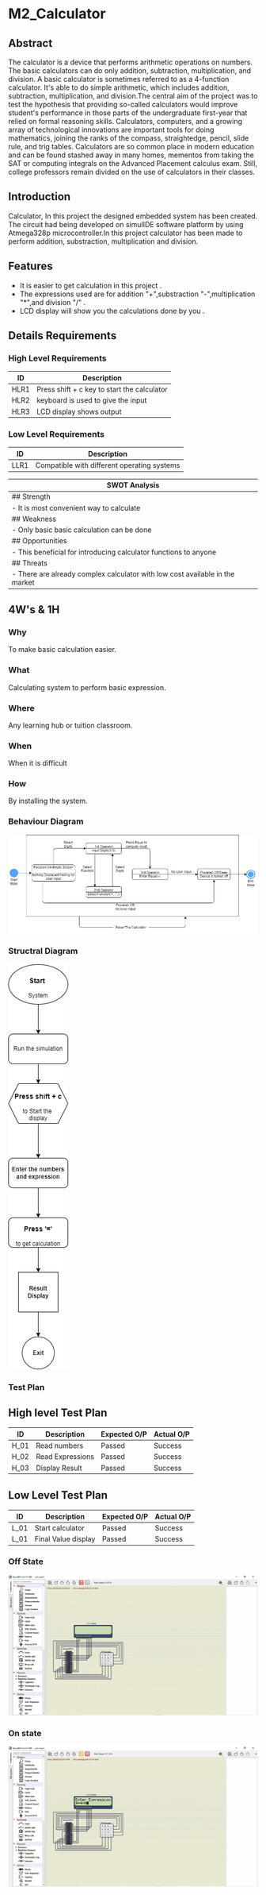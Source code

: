 # M2_Calculator
## Abstract
 The calculator is a device that performs arithmetic operations on numbers. The basic calculators can do only addition, subtraction, multiplication, and division. A basic calculator is sometimes referred to as a 4-function calculator. It's able to do simple arithmetic, which includes addition, subtraction, multiplication, and division.The central aim of the project was to test the hypothesis that providing so-called calculators would improve student's performance in those parts of the undergraduate first-year that relied on formal reasoning skills. Calculators, computers, and a growing array of technological innovations are important tools for doing mathematics, joining the ranks of the compass, straightedge, pencil, slide rule, and trig tables. Calculators are so common place in modern education and can be found stashed away in many homes, mementos from taking the SAT or computing integrals on the Advanced Placement calculus exam. Still, college professors remain divided on the use of calculators in their classes.
## Introduction
Calculator, In this project the designed embedded system has been created. The circuit had being developed on simulIDE software platform by 
using Atmega328p microcontroller.In this project calculator has been made to perform addition, substraction, multiplication and division.
## Features
-   It is easier to get calculation in this project .
-   The expressions used are for addition "+",substraction "-",multiplication "*",and division "/" .
-   LCD display will show you the calculations done by you .
 ## Details Requirements
### High Level Requirements
 | ID  | Description  |
 |--- |--- |
 | HLR1  | Press shift + c key to start the calculator  |
 | HLR2  | keyboard is used to give the input  |
 | HLR3  | LCD display shows output  |
### Low Level Requirements
 | ID  | Description  |
 |--- |--- |
 | LLR1  | Compatible with different operating systems  |
 
 |  SWOT Analysis  |
|--- |
| ## Strength  |
| -  It is most convenient way to calculate  |
| ## Weakness  |
| - Only basic basic calculation can be done  |
| ## Opportunities  |
| - This beneficial for introducing calculator functions to anyone  |
| ## Threats  |
|  - There are already complex calculator with low cost available in the market  |
 ## 4W's & 1H
### Why
To make basic calculation easier.
### What
Calculating system to perform basic expression.
### Where
Any learning hub or tuition classroom.
### When
When it is difficult 
### How
By installing the system.
### Behaviour Diagram
![behaviourdiagram](https://github.com/BhargavaRaj/M2_Calculator/blob/2dbe10593cbf9c86bf8e2137347fd91332dff3aa/1_Requirements/behaviour%20diagram/behaviour%20diagram.png)
### Structral Diagram
![Structraldiagram](https://github.com/BhargavaRaj/M2_Calculator/blob/642d9dcfdd9857fb6d07de5b34d4503bc4aa2b74/1_Requirements/structural%20diagram/Structural%20Diagram.png)
### Test Plan
## High level Test Plan
| ID  | Description  | Expected O/P | Actual O/P  |
|--- |--- |--- |--- |
| H_01  | Read numbers  | Passed  | Success  |
| H_02  | Read Expressions  | Passed  | Success  |
| H_03  | Display Result  | Passed  | Success  |
## Low Level Test Plan
| ID  | Description  | Expected O/P | Actual O/P  |
|--- |--- |--- |--- |
| L_01  | Start calculator  | Passed  | Success  |
| L_01  | Final Value display  | Passed  | Success  |
### Off State
  ![offstate](https://github.com/BhargavaRaj/M2_Calculator/blob/0ad62b079d390d188250c26097cd224d7923675f/6_Output/2022-04-21%20(2).png)
### On state
![onstate](https://github.com/BhargavaRaj/M2_Calculator/blob/e404baa6f3f8ff409866f2843aac05231456cf60/6_Output/2022-04-21.png)





